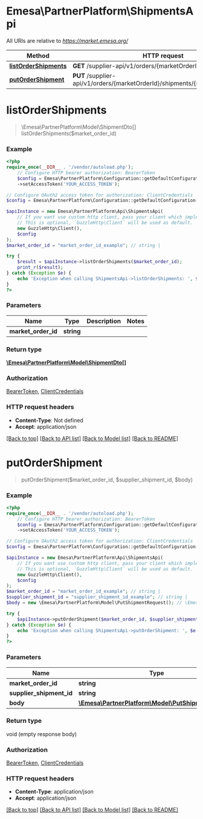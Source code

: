 # Emesa\PartnerPlatform\ShipmentsApi

All URIs are relative to *https://market.emesa.org/*

Method | HTTP request | Description
------------- | ------------- | -------------
[**listOrderShipments**](ShipmentsApi.md#listordershipments) | **GET** /supplier-api/v1/orders/{marketOrderId}/shipments | 
[**putOrderShipment**](ShipmentsApi.md#putordershipment) | **PUT** /supplier-api/v1/orders/{marketOrderId}/shipments/{supplierShipmentId} | 

# **listOrderShipments**
> \Emesa\PartnerPlatform\Model\ShipmentDto[] listOrderShipments($market_order_id)



### Example
```php
<?php
require_once(__DIR__ . '/vendor/autoload.php');
    // Configure HTTP bearer authorization: BearerToken
    $config = Emesa\PartnerPlatform\Configuration::getDefaultConfiguration()
    ->setAccessToken('YOUR_ACCESS_TOKEN');

// Configure OAuth2 access token for authorization: ClientCredentials
$config = Emesa\PartnerPlatform\Configuration::getDefaultConfiguration()->setAccessToken('YOUR_ACCESS_TOKEN');

$apiInstance = new Emesa\PartnerPlatform\Api\ShipmentsApi(
    // If you want use custom http client, pass your client which implements `GuzzleHttp\ClientInterface`.
    // This is optional, `GuzzleHttp\Client` will be used as default.
    new GuzzleHttp\Client(),
    $config
);
$market_order_id = "market_order_id_example"; // string | 

try {
    $result = $apiInstance->listOrderShipments($market_order_id);
    print_r($result);
} catch (Exception $e) {
    echo 'Exception when calling ShipmentsApi->listOrderShipments: ', $e->getMessage(), PHP_EOL;
}
?>
```

### Parameters

Name | Type | Description  | Notes
------------- | ------------- | ------------- | -------------
 **market_order_id** | **string**|  |

### Return type

[**\Emesa\PartnerPlatform\Model\ShipmentDto[]**](../Model/ShipmentDto.md)

### Authorization

[BearerToken](../../README.md#BearerToken), [ClientCredentials](../../README.md#ClientCredentials)

### HTTP request headers

 - **Content-Type**: Not defined
 - **Accept**: application/json

[[Back to top]](#) [[Back to API list]](../../README.md#documentation-for-api-endpoints) [[Back to Model list]](../../README.md#documentation-for-models) [[Back to README]](../../README.md)

# **putOrderShipment**
> putOrderShipment($market_order_id, $supplier_shipment_id, $body)



### Example
```php
<?php
require_once(__DIR__ . '/vendor/autoload.php');
    // Configure HTTP bearer authorization: BearerToken
    $config = Emesa\PartnerPlatform\Configuration::getDefaultConfiguration()
    ->setAccessToken('YOUR_ACCESS_TOKEN');

// Configure OAuth2 access token for authorization: ClientCredentials
$config = Emesa\PartnerPlatform\Configuration::getDefaultConfiguration()->setAccessToken('YOUR_ACCESS_TOKEN');

$apiInstance = new Emesa\PartnerPlatform\Api\ShipmentsApi(
    // If you want use custom http client, pass your client which implements `GuzzleHttp\ClientInterface`.
    // This is optional, `GuzzleHttp\Client` will be used as default.
    new GuzzleHttp\Client(),
    $config
);
$market_order_id = "market_order_id_example"; // string | 
$supplier_shipment_id = "supplier_shipment_id_example"; // string | 
$body = new \Emesa\PartnerPlatform\Model\PutShipmentRequest(); // \Emesa\PartnerPlatform\Model\PutShipmentRequest | Input data

try {
    $apiInstance->putOrderShipment($market_order_id, $supplier_shipment_id, $body);
} catch (Exception $e) {
    echo 'Exception when calling ShipmentsApi->putOrderShipment: ', $e->getMessage(), PHP_EOL;
}
?>
```

### Parameters

Name | Type | Description  | Notes
------------- | ------------- | ------------- | -------------
 **market_order_id** | **string**|  |
 **supplier_shipment_id** | **string**|  |
 **body** | [**\Emesa\PartnerPlatform\Model\PutShipmentRequest**](../Model/PutShipmentRequest.md)| Input data | [optional]

### Return type

void (empty response body)

### Authorization

[BearerToken](../../README.md#BearerToken), [ClientCredentials](../../README.md#ClientCredentials)

### HTTP request headers

 - **Content-Type**: application/json
 - **Accept**: application/json

[[Back to top]](#) [[Back to API list]](../../README.md#documentation-for-api-endpoints) [[Back to Model list]](../../README.md#documentation-for-models) [[Back to README]](../../README.md)

